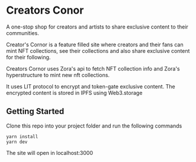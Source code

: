 # Creators Conor

A one-stop shop for creators and artists to share exclusive content to their communities. 


Creator's Cornor is a feature filled site where creators and their fans can mint NFT collections, see their collections and also share exclusive content for their following.


Creators Cornor uses Zora's api to fetch NFT collection info and Zora's hyperstructure to mint new nft collections.


It uses LIT protocol to encrypt and token-gate exclusive content. The encrypted content is stored in IPFS using Web3.storage


## Getting Started

Clone this repo into your project folder and run the following commands

    yarn install
    yarn dev

The site will open in localhost:3000
